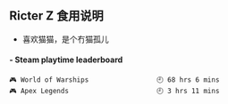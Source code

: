 ## Ricter Z 食用说明
- 喜欢猫猫，是个冇猫孤儿

<!-- steam-box start -->
#### - Steam playtime leaderboard
```text
🎮 World of Warships                 🕘 68 hrs 6 mins
🎮 Apex Legends                      🕘 3 hrs 11 mins
```
<!-- Powered by https://github.com/YouEclipse/steam-box . -->
<!-- steam-box end -->
